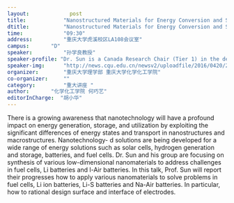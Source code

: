 ```yaml
---
layout: 			post
title:       	  "Nanostructured Materials for Energy Conversion and Storage"
dtitle:      	  "Nanostructured Materials for Energy Conversion and Storage"
time: 		  	  "09:30"
address:	  	  "重庆大学虎溪校区LA108会议室"
campus:	  	  "D"
speaker:	   	  "孙学良教授"
speaker-profile: "Dr. Sun is a Canada Research Chair (Tier 1) in the development nanomaterials and clean energy, and a Professor at University of Western Ontario,Canada. Specifically, his research activities are currently focused on developing various approaches to synthesize nanomaterials and exploring their applications for fuel cells, Li-ion batteries, Li-S batteries and  l-Air batteries."
speaker-img:	  "http://news.cqu.edu.cn/newsv2/uploadfile/2016/0420/20160420091543295.jpg"
organizer:		  "重庆大学理学部 重庆大学化学化工学院"
co-organizer:	  ""
category:		  "重大讲座 "
author:		  "化学化工学院 何巧艺"
editorInCharge:  "胡小华"
---
```

There is a growing awareness that nanotechnology will have a profound impact on energy generation, storage, and utilization by exploiting the significant differences of energy states and transport in nanostructures and macrostructures. Nanotechnology- d solutions are being developed for a wide range of energy solutions such as solar cells, hydrogen generation and storage, batteries, and fuel cells. Dr. Sun and his group are focusing on synthesis of various low-dimensional nanomaterials to address challenges in fuel cells, Li batteries and  l-Air batteries.
  In this talk, Prof. Sun will report their progresses how to apply various nanomaterials to solve problems in fuel cells, Li ion batteries, Li-S batteries and Na-Air batteries. In particular, how to rational design surface and interface of electrodes.
